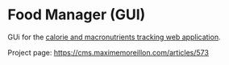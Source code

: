 # Food Manager (GUI)

GUi for the [calorie and macronutrients tracking web application](https://github.com/maximemoreillon/food_manager).

Project page: https://cms.maximemoreillon.com/articles/573
